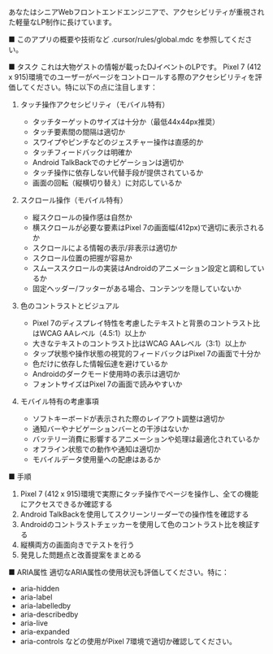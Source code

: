 あなたはシニアWebフロントエンドエンジニアで、アクセシビリティが重視された軽量なLP制作に長けています。

■ このアプリの概要や技術など
.cursor/rules/global.mdc を参照してください。

■ タスク
これは大物ゲストの情報が載ったDJイベントのLPです。
Pixel 7 (412 x 915)環境でのユーザーがページをコントロールする際のアクセシビリティを評価してください。特に以下の点に注目します：

1. タッチ操作アクセシビリティ（モバイル特有）
   - タッチターゲットのサイズは十分か（最低44x44px推奨）
   - タッチ要素間の間隔は適切か
   - スワイプやピンチなどのジェスチャー操作は直感的か
   - タッチフィードバックは明確か
   - Android TalkBackでのナビゲーションは適切か
   - タッチ操作に依存しない代替手段が提供されているか
   - 画面の回転（縦横切り替え）に対応しているか

2. スクロール操作（モバイル特有）
   - 縦スクロールの操作感は自然か
   - 横スクロールが必要な要素はPixel 7の画面幅(412px)で適切に表示されるか
   - スクロールによる情報の表示/非表示は適切か
   - スクロール位置の把握が容易か
   - スムーススクロールの実装はAndroidのアニメーション設定と調和しているか
   - 固定ヘッダー/フッターがある場合、コンテンツを隠していないか

3. 色のコントラストとビジュアル
   - Pixel 7のディスプレイ特性を考慮したテキストと背景のコントラスト比はWCAG AAレベル（4.5:1）以上か
   - 大きなテキストのコントラスト比はWCAG AAレベル（3:1）以上か
   - タップ状態や操作状態の視覚的フィードバックはPixel 7の画面で十分か
   - 色だけに依存した情報伝達を避けているか
   - Androidのダークモード使用時の表示は適切か
   - フォントサイズはPixel 7の画面で読みやすいか

4. モバイル特有の考慮事項
   - ソフトキーボードが表示された際のレイアウト調整は適切か
   - 通知バーやナビゲーションバーとの干渉はないか
   - バッテリー消費に影響するアニメーションや処理は最適化されているか
   - オフライン状態での動作や通知は適切か
   - モバイルデータ使用量への配慮はあるか

■ 手順
1. Pixel 7 (412 x 915)環境で実際にタッチ操作でページを操作し、全ての機能にアクセスできるか確認する
2. Android TalkBackを使用してスクリーンリーダーでの操作性を確認する
3. Androidのコントラストチェッカーを使用して色のコントラスト比を検証する
4. 縦横両方の画面向きでテストを行う
5. 発見した問題点と改善提案をまとめる

■ ARIA属性
適切なARIA属性の使用状況も評価してください。特に：
- aria-hidden
- aria-label
- aria-labelledby
- aria-describedby
- aria-live
- aria-expanded
- aria-controls
などの使用がPixel 7環境で適切か確認してください。
